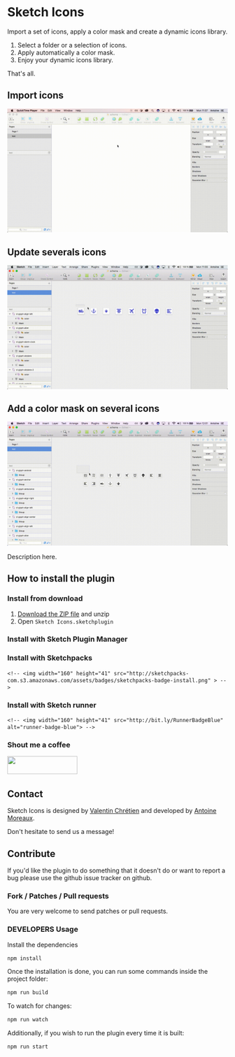 # Sketch Icons

Import a set of icons, apply a color mask and create a dynamic icons library.

1. Select a folder or a selection of icons.
2. Apply automatically a color mask.
3. Enjoy your dynamic icons library.

That's all.

## Import icons

![alt text](images/import-icons.gif)

## Update severals icons

![alt text](images/update-icons.gif)

## Add a color mask on several icons

![alt text](images/add-mask-icons.gif)

Description here.

## How to install the plugin

### Install from download

1. [Download the ZIP file](https://github.com/amoreaux/Sketch-Icons-V2/raw/master/releases/Sketch-Icons.zip) and unzip
2. Open `Sketch Icons.sketchplugin`

### Install with Sketch Plugin Manager

### Install with Sketchpacks

<!-- <a href="https://sketchpacks.com/sonburn/symbol-instance-locator/install"> -->
	<!-- <img width="160" height="41" src="http://sketchpacks-com.s3.amazonaws.com/assets/badges/sketchpacks-badge-install.png" > -->
<!-- </a> -->

### Install with Sketch runner

<!-- <a href="http://bit.ly/SketchRunnerWebsite"> -->
	<!-- <img width="160" height="41" src="http://bit.ly/RunnerBadgeBlue" alt="runner-badge-blue"> -->
<!-- </a> -->

### Shout me a coffee

<a href="https://www.paypal.me/AntoineMoreaux">
	<img width="160" height="41" src="https://raw.githubusercontent.com/DWilliames/PDF-export-sketch-plugin/master/images/paypal-badge.png">
</a>

## Contact

Sketch Icons is designed by [Valentin Chrétien](https://twitter.com/valentinchrt) and developed by [Antoine Moreaux](https://twitter.com/Antoine_Moreaux).

Don't hesitate to send us a message!

## Contribute

If you'd like the plugin to do something that it doesn't do or want to report a bug please use the github issue tracker on github.

### Fork / Patches / Pull requests

You are very welcome to send patches or pull requests.

### DEVELOPERS Usage

Install the dependencies

```bash
npm install
```

Once the installation is done, you can run some commands inside the project folder:

```bash
npm run build
```

To watch for changes:

```bash
npm run watch
```

Additionally, if you wish to run the plugin every time it is built:

```bash
npm run start
```


